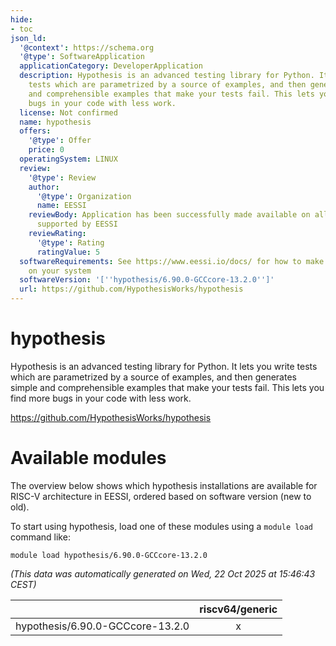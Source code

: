 ```yaml
---
hide:
- toc
json_ld:
  '@context': https://schema.org
  '@type': SoftwareApplication
  applicationCategory: DeveloperApplication
  description: Hypothesis is an advanced testing library for Python. It lets you write
    tests which are parametrized by a source of examples, and then generates simple
    and comprehensible examples that make your tests fail. This lets you find more
    bugs in your code with less work.
  license: Not confirmed
  name: hypothesis
  offers:
    '@type': Offer
    price: 0
  operatingSystem: LINUX
  review:
    '@type': Review
    author:
      '@type': Organization
      name: EESSI
    reviewBody: Application has been successfully made available on all architectures
      supported by EESSI
    reviewRating:
      '@type': Rating
      ratingValue: 5
  softwareRequirements: See https://www.eessi.io/docs/ for how to make EESSI available
    on your system
  softwareVersion: '[''hypothesis/6.90.0-GCCcore-13.2.0'']'
  url: https://github.com/HypothesisWorks/hypothesis
---
```


hypothesis
==========


Hypothesis is an advanced testing library for Python. It lets you write tests which are parametrized by a source of examples, and then generates simple and comprehensible examples that make your tests fail. This lets you find more bugs in your code with less work.

https://github.com/HypothesisWorks/hypothesis
# Available modules


The overview below shows which hypothesis installations are available for RISC-V architecture in EESSI, ordered based on software version (new to old).

To start using hypothesis, load one of these modules using a `module load` command like:

```shell
module load hypothesis/6.90.0-GCCcore-13.2.0
```

*(This data was automatically generated on Wed, 22 Oct 2025 at 15:46:43 CEST)*

| |riscv64/generic|
| :---: | :---: |
|hypothesis/6.90.0-GCCcore-13.2.0|x|

